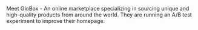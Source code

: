 Meet GloBox - An online marketplace specializing in sourcing unique and high-quality products from around the world. They are running an A/B test experiment to improve their homepage.
